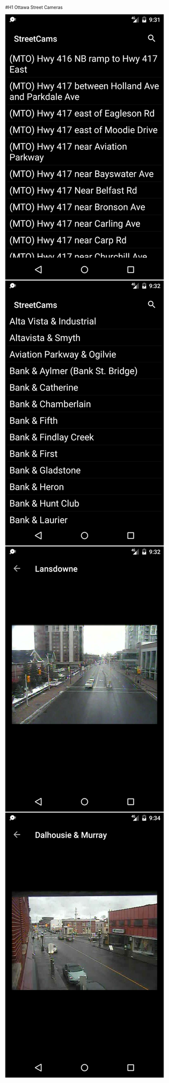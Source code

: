 #H1 Ottawa Street Cameras

![alt text](https://github.com/JsonTextfield/OttawaStreetCameras/blob/master/Screenshot_1480170696.png)
![alt text](https://github.com/JsonTextfield/OttawaStreetCameras/blob/master/Screenshot_1480170742.png)
![alt text](https://github.com/JsonTextfield/OttawaStreetCameras/blob/master/Screenshot_1480170765.png)
![alt text](https://github.com/JsonTextfield/OttawaStreetCameras/blob/master/Screenshot_1480170872.png)

